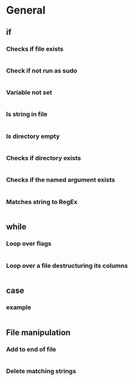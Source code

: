 # General

## if

### Checks if file exists
```shell
```

### Check if not run as sudo
```shell
```

### Variable not set
```shell
```

### Is string in file
```shell
```

### Is directory empty
```shell
```

### Checks if directory exists
```shell
```

### Checks if the named argument exists
```shell
```

### Matches string to RegEx
```shell
```

## while

### Loop over flags
```shell
```

### Loop over a file destructuring its columns
```shell
```

## case

### example
```shell
```

## File manipulation
### Add to end of file
```shell
```
### Delete matching strings
```shell
```